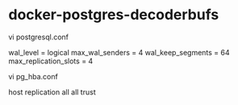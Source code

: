 # docker-postgres-decoderbufs

vi postgresql.conf

wal_level = logical
max_wal_senders = 4
wal_keep_segments = 64
max_replication_slots = 4

vi pg_hba.conf

host replication all all trust


